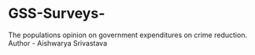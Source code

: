 # GSS-Surveys-
The populations opinion on government expenditures on crime reduction. 
Author - Aishwarya Srivastava 
